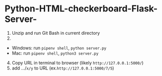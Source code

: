 # Python-HTML-checkerboard-Flask-Server-

1. Unzip and run Git Bash in current directory
2. 
 - Windows: run ```pipenv shell```, ```python server.py```
 - Mac: run ```pipenv shell```, ```python3 server.py```
4. Copy URL in terminal to browser (likely ```http://127.0.0.1:5000/```)
5. add .../```x/y``` to URL (ex.```http://127.0.0.1:5000/7/5```)
